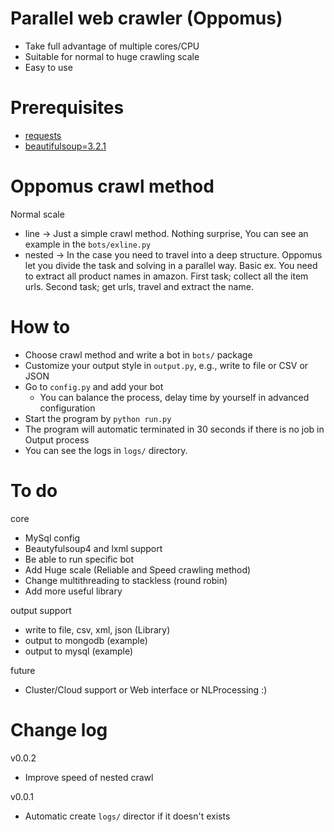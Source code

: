 Parallel web crawler (Oppomus)
=======
- Take full advantage of multiple cores/CPU
- Suitable for normal to huge crawling scale
- Easy to use

Prerequisites
=======
- [requests][1]
- [beautifulsoup=3.2.1][2]

Oppomus crawl method
=======
Normal scale
- line -> Just a simple crawl method. Nothing surprise, You can see an example in the `bots/exline.py`
- nested -> In the case you need to travel into a deep structure. Oppomus let you divide the task and
  solving in a parallel way. Basic ex. You need to extract all product names in amazon. First task; collect all
  the item urls. Second task; get urls, travel and extract the name.

How to
=======
- Choose crawl method and write a bot in `bots/` package
- Customize your output style in `output.py`, e.g., write to file or CSV or JSON
- Go to `config.py` and add your bot
  - You can balance the process, delay time by yourself in advanced configuration
- Start the program by `python run.py`
- The program will automatic terminated in 30 seconds if there is no job in Output process
- You can see the logs in `logs/` directory.

To do
=======
core
- MySql config
- Beautyfulsoup4 and lxml support
- Be able to run specific bot
- Add Huge scale (Reliable and Speed crawling method)
- Change multithreading to stackless (round robin)
- Add more useful library

output support
- write to file, csv, xml, json (Library)
- output to mongodb (example)
- output to mysql (example)

future
- Cluster/Cloud support or Web interface or NLProcessing :)

Change log
=======
v0.0.2
- Improve speed of nested crawl

v0.0.1
- Automatic create `logs/` director if it doesn't exists

[1]: http://docs.python-requests.org/en/latest/
[2]: http://www.crummy.com/software/BeautifulSoup/